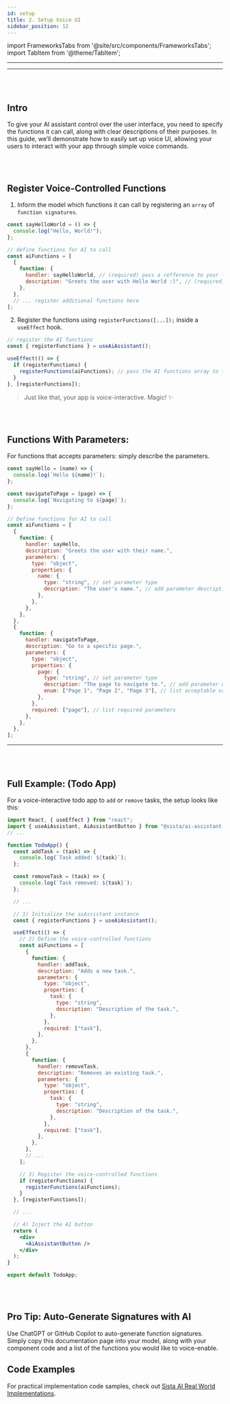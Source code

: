 ```yaml
---
id: setup
title: 2. Setup Voice UI
sidebar_position: 12
---
```


import FrameworksTabs from '@site/src/components/FrameworksTabs';
import TabItem from '@theme/TabItem';

---

<FrameworksTabs>
<TabItem value='react'>

---

<br/>
<br/>

## Intro

To give your AI assistant control over the user interface, you need to specify the functions it can call, along with clear descriptions of their purposes. In this guide, we’ll demonstrate how to easily set up voice UI, allowing your users to interact with your app through simple voice commands.

<br/>
<br/>

## Register Voice-Controlled Functions

1. Inform the model which functions it can call by registering an `array` of `function signatures`.

```jsx
const sayHelloWorld = () => {
  console.log("Hello, World!");
};

// define functions for AI to call
const aiFunctions = [
  {
    function: {
      handler: sayHelloWorld, // (required) pass a refference to your function
      description: "Greets the user with Hello World :)", // (required) its important to include clear description (our smart AI automatically handles different variations.)
    },
  },
  // ... register additional functions here
];
```

2. Register the functions using `registerFunctions([...]);` inside a `useEffect` hook.

```jsx
// register the AI functions
const { registerFunctions } = useAiAssistant();

useEffect(() => {
  if (registerFunctions) {
    registerFunctions(aiFunctions); // pass the AI functions array to the Assistant
  }
}, [registerFunctions]);
```

> Just like that, your app is voice-interactive. Magic! :sparkles:

<br/>
<br/>

## Functions With Parameters:

For functions that accepts parameters: simply describe the parameters.

```jsx
const sayHello = (name) => {
  console.log(`Hello ${name}!`);
};

const navigateToPage = (page) => {
  console.log(`Navigating to ${page}`);
};

// Define functions for AI to call
const aiFunctions = [
  {
    function: {
      handler: sayHello,
      description: "Greets the user with their name.",
      parameters: {
        type: "object",
        properties: {
          name: {
            type: "string", // set parameter type
            description: "The user's name.", // add parameter description
          },
        },
      },
    },
  },
  {
    function: {
      handler: navigateToPage,
      description: "Go to a specific page.",
      parameters: {
        type: "object",
        properties: {
          page: {
            type: "string", // set parameter type
            description: "The page to navigate to.", // add parameter description
            enum: ["Page 1", "Page 2", "Page 3"], // list acceptable values
          },
        },
        required: ["page"], // list required parameters
      },
    },
  },
];
```

---

<br/>
<br/>

## Full Example: (Todo App)

For a voice-interactive todo app to `add` or `remove` tasks, the setup looks like this:

```jsx
import React, { useEffect } from "react";
import { useAiAssistant, AiAssistantButton } from "@sista/ai-assistant-react";
// ...

function TodoApp() {
  const addTask = (task) => {
    console.log(`Task added: ${task}`);
  };

  const removeTask = (task) => {
    console.log(`Task removed: ${task}`);
  };

  // ...

  // 1) Initialize the aiAssistant instance
  const { registerFunctions } = useAiAssistant();

  useEffect(() => {
    // 2) Define the voice-controlled functions
    const aiFunctions = [
      {
        function: {
          handler: addTask,
          description: "Adds a new task.",
          parameters: {
            type: "object",
            properties: {
              task: {
                type: "string",
                description: "Description of the task.",
              },
            },
            required: ["task"],
          },
        },
      },
      {
        function: {
          handler: removeTask,
          description: "Removes an existing task.",
          parameters: {
            type: "object",
            properties: {
              task: {
                type: "string",
                description: "Description of the task.",
              },
            },
            required: ["task"],
          },
        },
      },
      // ...
    ];

    // 3) Register the voice-controlled functions
    if (registerFunctions) {
      registerFunctions(aiFunctions);
    }
  }, [registerFunctions]);

  // ...

  // 4) Inject the AI button
  return (
    <div>
      <AiAssistantButton />
    </div>
  );
}

export default TodoApp;
```

<br/>
<br/>

## Pro Tip: Auto-Generate Signatures with AI

Use ChatGPT or GitHub Copilot to auto-generate function signatures. Simply copy this documentation page into your model, along with your component code and a list of the functions you would like to voice-enable.

## Code Examples

For practical implementation code samples, check out [Sista AI Real World Implementations](/intro/#real-world-implementations).

</TabItem>

</FrameworksTabs>

